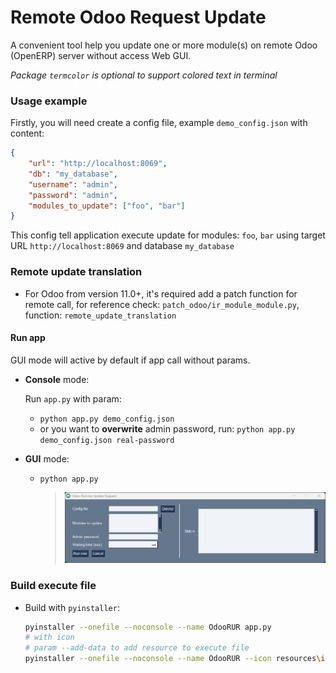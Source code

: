 # Remote Odoo Request Update

A convenient tool help you update one or more module(s) on remote Odoo (OpenERP) server without access Web GUI.

_Package `termcolor` is optional to support colored text in terminal_

### Usage example

Firstly, you will need create a config file, example `demo_config.json` with content:
```json
{
    "url": "http://localhost:8069",
    "db": "my_database",
    "username": "admin",
    "password": "admin",
    "modules_to_update": ["foo", "bar"]
}
```

This config tell application execute update for modules: `foo`, `bar` using target URL `http://localhost:8069` and database `my_database`

### Remote update translation

* For Odoo from version 11.0+, it's required add a patch function for remote call, for reference check: `patch_odoo/ir_module_module.py`, function: `remote_update_translation`

#### Run app

GUI mode will active by default if app call without params.

* **Console** mode:

  Run `app.py` with param:
 
  * `python app.py demo_config.json`
  * or you want to **overwrite** admin password, run: `python app.py demo_config.json real-password`

* **GUI** mode:
  * `python app.py`
  
    > ![](images/OdooRUR.png)

### Build execute file

* Build with `pyinstaller`: 
    ```bash
    pyinstaller --onefile --noconsole --name OdooRUR app.py
    # with icon
    # param --add-data to add resource to execute file
    pyinstaller --onefile --noconsole --name OdooRUR --icon resources\icon.ico --add-data "resources\\icon.ico;resources" app.py
    ```